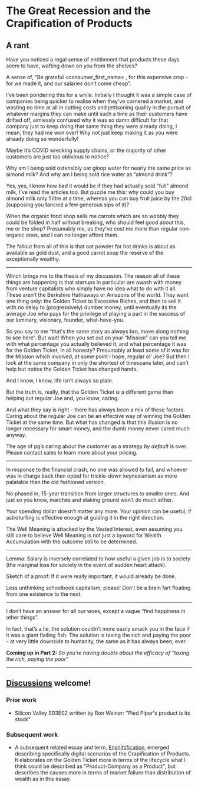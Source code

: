 # The Great Recession and the Crapification of Products
## A rant

Have you noticed a regal sense of entitlement that products these days seem to have, wafting down on you from the shelves?

A sense of, “Be grateful <consumer_first_name> , for this expensive crap - for we made it, and our salaries don’t come cheap”.

I’ve been pondering this for a while. Initially I thought it was a simple case of companies being quicker to realise when they’ve cornered a market, and wasting no time at all in cutting costs and jettisoning quality in the pursuit of whatever margins they can make until such a time as their customers have drifted off, aimlessly confused why it was so damn difficult for that company just to keep doing that same thing they were already doing, I mean, they had me won over! Why not just keep making it as you were already doing so wonderfully!

Maybe it’s COVID wrecking supply chains, or the majority of other customers are just too oblivious to notice?

Why am I being sold ostensibly oat gloop water for nearly the same price as almond milk? And why am I being sold rice water as “almond drink”?

Yes, yes, I know how bad it would be if they had actually sold "full" almond milk, I’ve read the articles too. But puzzle me this: why could you buy almond milk only 1 litre at a time, whereas you can buy fruit juice by the 20cl (supposing you fancied a few generous sips of it)?

When the organic food shop sells me carrots which are so wobbly they could be folded in half without breaking, who should feel good about this, me or the shop? Presumably me, as they’ve cost me more than regular non-organic ones, and I can no longer afford them.

The fallout from all of this is that oat powder for hot drinks is about as available as gold dust, and a good carrot soup the reserve of the exceptionally wealthy.

- - - -

Which brings me to the thesis of my discussion. The reason all of these things are happening is that startups in particular are awash with money from venture capitalists who simply have no idea what to do with it all. These aren’t the Berkshire Hathaways or Amazons of the world. They want one thing only: the Golden Ticket to Excessive Riches, and then to sell it with no delay to (progressively) dumber money, until eventually its the average Joe who pays for the privilege of playing a part in the success of our luminary, visionary, founder, what-have-you.

So you say to me “that's the same story as always bro, move along nothing to see here”. But wait! When you set out on your “Mission” can you tell me with what percentage you actually believed it, and what percentage it was for the Golden Ticket, in all honesty? Presumably at least some of it was for the Mission which involved, at some point I hope, regular ol’ Joe? But then I look at the same company in only the shortest of timespans later, and can’t help but notice the Golden Ticket has changed hands.

And I know, I know, life isn’t always so plain.

But the truth is, really, that the Golden Ticket *is* a different game than helping out regular Joe and, you know, caring.

And what they say is right - there has always been a mix of these factors. Caring about the regular Joe can be an effective way of winning the Golden Ticket at the same time. But what has changed is that this illusion is no longer necessary for smart money, and the dumb money never cared much anyway.

The age of pg’s caring about the customer as a strategy *by default* is over. Please contact sales to learn more about your pricing.

- - - -

In response to the financial crash, no one was allowed to fail, and whoever was in charge back then opted for trickle-down keynesianism as more palatable than the old fashioned version.

No phased in, 15-year transition from larger structures to smaller ones. And just so you know, marches and staking ground won’t do much either.

Your spending dollar doesn’t matter any more. Your opinion can be useful, if astroturfing is effective enough at guiding it in the right direction.

The Well Meaning is attacked by the Vested Interest, even assuming you still care to believe Well Meaning is not just a byword for Wealth Accumulation with the outcome still to be determined.

- - - -

Lemma: Salary is inversely correlated to how useful a given job is to society (the marginal loss for society in the event of sudden heart attack).

Sketch of a proof: If it were really important, it would already be done.

Less unthinking schoolbook capitalism, please! Don’t be a brain fart floating from one existence to the next.

- - - -

I don’t have an answer for all our woes, except a vague “find happiness in other things”.

In fact, that’s a lie, the solution couldn’t more easily smack you in the face if it was a giant flailing fish. The solution is taxing the rich and paying the poor - at very little downside to humanity, the same as it has always been, ever.

**Coming up in Part 2:** *So you’re having doubts about the efficacy of “taxing the rich, paying the poor"*

- - - -

## [Discussions](https://github.com/aliclark/the_wooden_sword/discussions) welcome!

### Prior work

- Silicon Valley S03E02 written by Ron Weiner: "Pied Piper's product is its stock"

### Subsequent work

- A subsequent related essay and term, [Enshittification](https://en.wikipedia.org/wiki/Enshittification), emerged describing specifically digital scenarios of the Crapification of Products. It elaborates on the Golden Ticket more in terms of the lifecycle what I think could be described as "Product-Company as a Product", but describes the causes more in terms of market failure than distribution of wealth as in this essay.

